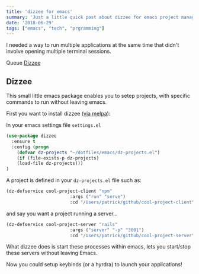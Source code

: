 ```yaml
---
title: 'dizzee for emacs'
summary: 'Just a little quick post about dizzee for emacs project management'
date: '2018-06-29'
tags: ["emacs", "tech", "prgramming"]
---
```


I needed a way to run multiple applications at the same time that didn't involve opening multiple terminal sessions. 

Queue [Dizzee](https://github.com/davidmiller/dizzee)

## Dizzee 

This small little emacs package enables you to setep projects, with specific commands to run without leaving emacs.

First you want to install dizzee ([via melpa](https://melpa.org/#/dizzee)): 

In your emacs settings file `settings.el` 

```lisp
(use-package dizzee
  :ensure t
  :config (progn
    (defvar dz-projects "~/dotfiles/emacs/dz-projects.el")
    (if (file-exists-p dz-projects)
    (load-file dz-projects)))
)
```

A project is defined in your `dz-projects.el` file such as: 

```lisp
(dz-defservice cool-project-client "npm"
                        :args ("run" "serve")
                        :cd "/Users/patrick/github/cool-project-client")
```

and say you want a project running a server...

```lisp
(dz-defservice cool-project-server "rails"
                        :args ("server" "-p" "3001")
                        :cd "/Users/patrick/github/cool-project-server")
```

What dizzee does is start these processes within emacs, lets you start/stop these servers without leaving Emacs.

Now you could setup keybinds (or a hyrdra) to launch your applications!
